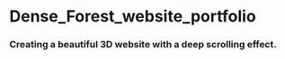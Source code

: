 # Dense_Forest_website_portfolio
### Creating a beautiful 3D website with a deep scrolling effect.
![]()

